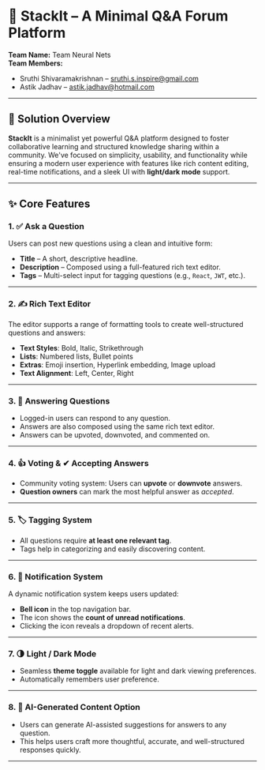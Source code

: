# 🧠 StackIt – A Minimal Q&A Forum Platform

**Team Name:** Team Neural Nets  
**Team Members:**  
- Sruthi Shivaramakrishnan – [sruthi.s.inspire@gmail.com](mailto:sruthi.s.inspire@gmail.com)  
- Astik Jadhav – [astik.jadhav@hotmail.com](mailto:astik.jadhav@hotmail.com)  

---

## 📝 Solution Overview

**StackIt** is a minimalist yet powerful Q&A platform designed to foster collaborative learning and structured knowledge sharing within a community. We've focused on simplicity, usability, and functionality while ensuring a modern user experience with features like rich content editing, real-time notifications, and a sleek UI with **light/dark mode** support.

---

## ✨ Core Features

### 1. ✅ Ask a Question

Users can post new questions using a clean and intuitive form:

- **Title** – A short, descriptive headline.
- **Description** – Composed using a full-featured rich text editor.
- **Tags** – Multi-select input for tagging questions (e.g., `React`, `JWT`, etc.).

---

### 2. ✍️ Rich Text Editor

The editor supports a range of formatting tools to create well-structured questions and answers:

- **Text Styles**: Bold, Italic, Strikethrough  
- **Lists**: Numbered lists, Bullet points  
- **Extras**: Emoji insertion, Hyperlink embedding, Image upload  
- **Text Alignment**: Left, Center, Right  

---

### 3. 💬 Answering Questions

- Logged-in users can respond to any question.
- Answers are also composed using the same rich text editor.
- Answers can be upvoted, downvoted, and commented on.

---

### 4. 👍 Voting & ✔ Accepting Answers

- Community voting system: Users can **upvote** or **downvote** answers.
- **Question owners** can mark the most helpful answer as *accepted*.

---

### 5. 🏷️ Tagging System

- All questions require **at least one relevant tag**.
- Tags help in categorizing and easily discovering content.

---

### 6. 🔔 Notification System

A dynamic notification system keeps users updated:

- **Bell icon** in the top navigation bar.
- The icon shows the **count of unread notifications**.
- Clicking the icon reveals a dropdown of recent alerts.

---

### 7. 🌗 Light / Dark Mode

- Seamless **theme toggle** available for light and dark viewing preferences.
- Automatically remembers user preference.

---

### 8. 🤖 AI-Generated Content Option

- Users can generate AI-assisted suggestions for answers to any question.
- This helps users craft more thoughtful, accurate, and well-structured responses quickly.


---


